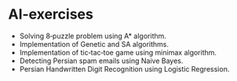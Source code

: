 # AI-exercises
- Solving 8‑puzzle problem using A* algorithm.
- Implementation of Genetic and SA algorithms.
- Implementation of tic‑tac‑toe game using minimax algorithm.
- Detecting Persian spam emails using Naive Bayes.
- Persian Handwritten Digit Recognition using Logistic Regression.

